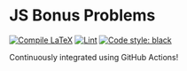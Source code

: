# JS Bonus Problems
[![Compile LaTeX](https://github.com/RajeevAtla/JS-Bonus-Problems/actions/workflows/main.yml/badge.svg)](https://github.com/RajeevAtla/JS-Bonus-Problems/actions/workflows/main.yml)
[![Lint](https://github.com/RajeevAtla/JS-Bonus-Problems/actions/workflows/lint.yml/badge.svg)](https://github.com/RajeevAtla/JS-Bonus-Problems/actions/workflows/lint.yml)
[![Code style: black](https://img.shields.io/badge/code%20style-black-000000.svg)](https://github.com/psf/black)



Continuously integrated using GitHub Actions!
